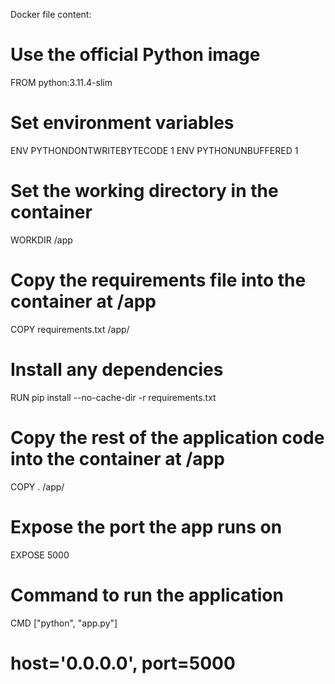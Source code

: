 Docker file content:
# Use the official Python image
FROM python:3.11.4-slim

# Set environment variables
ENV PYTHONDONTWRITEBYTECODE 1
ENV PYTHONUNBUFFERED 1

# Set the working directory in the container
WORKDIR /app

# Copy the requirements file into the container at /app
COPY requirements.txt /app/

# Install any dependencies
RUN pip install --no-cache-dir -r requirements.txt

# Copy the rest of the application code into the container at /app
COPY . /app/

# Expose the port the app runs on
EXPOSE 5000

# Command to run the application
CMD ["python", "app.py"]

# host='0.0.0.0', port=5000
